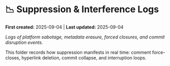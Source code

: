 # 📉 Suppression & Interference Logs  

**First created:** 2025-09-04 | **Last updated:** 2025-09-04

*Logs of platform sabotage, metadata erasure, forced closures, and commit disruption events.*  

This folder records how suppression manifests in real time: comment force-closes, hyperlink deletion, commit collapse, and interruption loops.  
